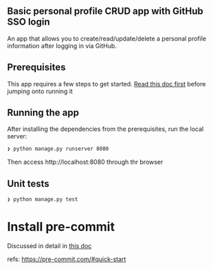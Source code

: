 ## Basic personal profile CRUD app with GitHub SSO login

An app that allows you to create/read/update/delete a personal profile information after logging in via GitHub.

## Prerequisites

This app requires a few steps to get started. [Read this doc first](./docs/PREREQUISITE.md) before jumping onto running it

## Running the app

After installing the dependencies from the prerequisites, run the local server:

```bash
❯ python manage.py runserver 8080
```

Then access http://localhost:8080 through thr browser

## Unit tests

```bash
❯ python manage.py test
```

# Install pre-commit

Discussed in detail in [this doc](./docs/CODING_STYLE.md)

refs: https://pre-commit.com/#quick-start
